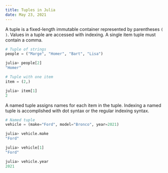 ```yaml
---
title: Tuples in Julia
date: May 23, 2021
---
```


A tuple is a fixed-length immutable container represented by parentheses `( )`. Values in a tuple are accessed with indexing. A single item tuple must contain a comma.

```julia
# Tuple of strings
people = ("Marge", "Homer", "Bart", "Lisa")

julia> people[2]
"Homer"

# Tuple with one item
item = (2,)

julia> item[1]
2
```

A named tuple assigns names for each item in the tuple. Indexing a named tuple is accomplished with dot syntax or the regular indexing syntax.

```julia
# Named tuple
vehicle = (make="Ford", model="Bronco", year=2021)

julia> vehicle.make
"Ford"

julia> vehicle[1]
"Ford"

julia> vehicle.year
2021
```